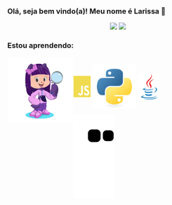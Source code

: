 ### Olá, seja bem vindo(a)! Meu nome é Larissa 👋
<div align="center">
  <img height="150em" src="https://github-readme-stats.vercel.app/api?username=1arissa&show_icons=true&theme=nord&include_all_commits=true&count_public=true"/>
  <img height="150em" src="https://github-readme-stats.vercel.app/api/top-langs/?username=1arissa&layout=compact&langs_count=7&theme=nord"/>
</div>

### Estou aprendendo:

 <img align="left" alt="octocat" height="150" width="150" src="https://github.com/1arissa/1arissa/blob/3def620b4db7351956d8f747b7ea1dbf834aab43/octocat-1664052916701.png">
<div style="display: inline_block"><br>
  <img align="center" alt="Js" height="50" width="40" src="https://raw.githubusercontent.com/devicons/devicon/master/icons/javascript/javascript-plain.svg">
  <img align="center" alt="Python" height="100" width="100" src="https://raw.githubusercontent.com/devicons/devicon/master/icons/python/python-original.svg">
  <img align="center" alt="Java" height="60" width="50" src="https://raw.githubusercontent.com/devicons/devicon/master/icons/java/java-original.svg">
  
  
 

![Snake animation](https://github.com/1arissa/1arissa/blob/output/github-contribution-grid-snake.svg) 

          
